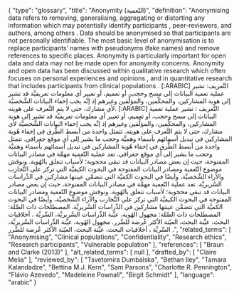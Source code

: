 {
    "type": "glossary",
    "title": "Anonymity (التّعمية)",
    "definition": "Anonymising data refers to removing, generalising, aggregating or distorting any information which may potentially identify participants , peer-reviewers, and authors, among others . Data should be anonymised so that participants are not personally identifiable. The most basic level of anonymisation is to replace participants’ names with pseudonyms (fake names) and remove references to specific places. Anonymity is particularly important for open data and data may not be made open for anonymity concerns. Anonymity and open data has been discussed within qualitative research which often focuses on personal experiences and opinions , and in quantitative research that includes participants from clinical populations .  [:ARABIC] التَّعريف: تشير عملية تعمية البيانات إلى مسح وحجب، أو تعميم، أو تغيير أي معلومات تعريفيَّة قد تشير إلى هوية المشاركين، والمحكِّمين، والمؤلِّفين وغيرهم إذ إنَّه يجب إخفاء البيانات الشَّخصيَّة لأي مشارك، حتى لا يتم التَّعرف على هويته. [:ARABIC] التَّعريف : تشير عملية تعمية البيانات إلى مسح وحجب، أو تعميم، أو تغيير أي معلومات تعريفيَّة قد تشير إلى هوية المشاركين، والمحكِّمين، والمؤلِّفين وغيرهم إذ إنَّه يجب إخفاء البيانات الشَّخصيَّة لأي مشارك، حتى لا يتم التَّعرف على هويته. تتمثل واحدة من أبسط الطُّرق في إخفاء هُوية المشاركين في تبديل أسمائهم بأسماء وهميَّة وحجب ما يشير إلى أي موقع جغرافي. تتمثل واحدة من أبسط الطُّرق في إخفاء هُوية المشاركين في تبديل أسمائهم بأسماء وهميَّة وحجب ما يشير إلى أي موقع جغرافي. تعد عملية التّعمية مهمَّة في مصادر البيانات المفتوحة، حيث إن بعض مصادر البيانات قد تبقى محجوبة؛ لأسباب تتعلق بالهُوية. ونوقش موضوع التّعمية ومصادر البيانات المفتوحة في البحوث الكيفيَّة التي تركز على التَّجارب والآراء الشَّخصيَّة، وأيضًا في البحوث الكميَّة التي تتضمَّن عينتها مشاركين في الدِّراسات السَّريريَّة. تعد عملية التّعمية مهمَّة في مصادر البيانات المفتوحة، حيث إن بعض مصادر البيانات قد تبقى محجوبة؛ لأسباب تتعلق بالهُوية. ونوقش موضوع التّعمية ومصادر البيانات المفتوحة في البحوث الكيفيَّة التي تركز على التَّجارب والآراء الشَّخصيَّة، وأيضًا في البحوث الكميَّة التي تتضمَّن عينتها مشاركين في الدِّراسات السَّريريَّة. المصطلحات ذات الصِّلة: المصطلحات ذات الصِّلة: مجهول الهُوية، عيِّنة الدِّراسات السَّريريَّة، السِّريَّة ، أخلاقيات البحث، عيِّنة البحث، العيّنة الأكثر عُرضة للضَّرر. مجهول الهُوية، عيِّنة الدِّراسات السَّريريَّة، السِّريَّة ، أخلاقيات البحث، عيِّنة البحث، العيّنة الأكثر عُرضة للضَّرر .",
    "related_terms": [
        "Anonymising",
        "Clinical populations",
        "Confidentiality",
        "Research ethics",
        "Research participants",
        "Vulnerable population"
    ],
    "references": [
        "Braun and Clarke (2013)"
    ],
    "alt_related_terms": [
        null
    ],
    "drafted_by": [
        "Claire Melia"
    ],
    "reviewed_by": [
        "Tsvetomira Dumbalska",
        "Bethan Iley",
        "Tamara Kalandadze",
        "Bettina M.J. Kern",
        "Sam Parsons",
        "Charlotte R. Pennington",
        "Flávio Azevedo",
        "Madeleine Pownall",
        "Birgit Schmidt"
    ],
    "language": "arabic"
}